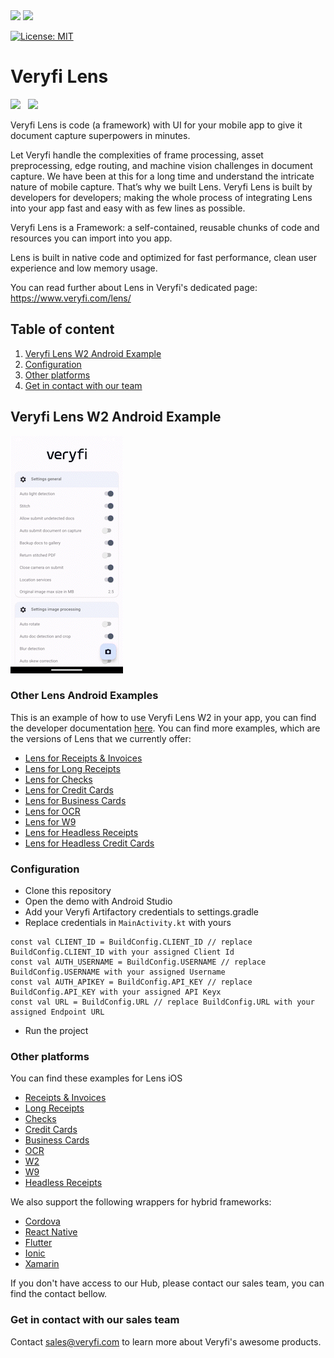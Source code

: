<img src="https://user-images.githubusercontent.com/30125790/212157461-58bdc714-2f89-44c2-8e4d-d42bee74854e.png#gh-dark-mode-only" width="200">
<img src="https://user-images.githubusercontent.com/30125790/212157486-bfd08c5d-9337-4b78-be6f-230dc63838ba.png#gh-light-mode-only" width="200">

[![License: MIT](https://img.shields.io/badge/License-MIT-green.svg)](https://opensource.org/licenses/MIT)

# Veryfi Lens

<a href="https://apps.apple.com/co/app/veryfi-lens/id1498300628?l=en"><img src="https://upload.wikimedia.org/wikipedia/commons/thumb/3/3c/Download_on_the_App_Store_Badge.svg/2560px-Download_on_the_App_Store_Badge.svg.png" width="180"></a>&nbsp;&nbsp;
<a href="https://play.google.com/store/apps/details?id=com.veryfi.lensdemo"><img src="https://en.logodownload.org/wp-content/uploads/2019/06/get-it-on-google-play-badge-1.png" width="180"></a>

Veryfi Lens is code (a framework) with UI for your mobile app to give it document capture superpowers in minutes.

Let Veryfi handle the complexities of frame processing, asset preprocessing, edge routing, and machine vision challenges in document capture. We have been at this for a long time and understand the intricate nature of mobile capture. That’s why we built Lens. Veryfi Lens is built by developers for developers; making the whole process of integrating Lens into your app fast and easy with as few lines as possible.

Veryfi Lens is a Framework: a self-contained, reusable chunks of code and resources you can import into you app.

Lens is built in native code and optimized for fast performance, clean user experience and low memory usage.

You can read further about Lens in Veryfi's dedicated page: https://www.veryfi.com/lens/

## Table of content
1. [Veryfi Lens W2 Android Example](#examples)
2. [Configuration](#configuration)
3. [Other platforms](#other_platforms)
4. [Get in contact with our team](#contact)

## Veryfi Lens W2 Android Example <a name="examples"></a>
![LensW2Example](w2-demo.gif)

### Other Lens Android Examples
This is an example of how to use Veryfi Lens W2 in your app, you can find the developer documentation [here](https://hub.veryfi.com/lens/docs/android/).
You can find more examples, which are the versions of Lens that we currently offer:
- [Lens for Receipts & Invoices](https://github.com/veryfi/veryfi-lens-receipts-android-demo)
- [Lens for Long Receipts](https://github.com/veryfi/veryfi-lens-long-receipts-android-demo)
- [Lens for Checks](https://github.com/veryfi/veryfi-lens-checks-android-demo)
- [Lens for Credit Cards](https://github.com/veryfi/veryfi-lens-credit-cards-android-demo)
- [Lens for Business Cards](https://github.com/veryfi/veryfi-lens-business-cards-android-demo)
- [Lens for OCR](https://github.com/veryfi/veryfi-lens-ocr-android-demo)
- [Lens for W9](https://github.com/veryfi/veryfi-lens-w9-android-demo)
- [Lens for Headless Receipts](https://github.com/veryfi/veryfi-lens-headless-receipts-android-demo)
- [Lens for Headless Credit Cards](https://github.com/veryfi/veryfi-lens-headless-credit-cards-android-demo)

### Configuration <a name="configuration"></a>
- Clone this repository
- Open the demo with Android Studio
- Add your Veryfi Artifactory credentials to settings.gradle
- Replace credentials in `MainActivity.kt` with yours
```
const val CLIENT_ID = BuildConfig.CLIENT_ID // replace BuildConfig.CLIENT_ID with your assigned Client Id
const val AUTH_USERNAME = BuildConfig.USERNAME // replace BuildConfig.USERNAME with your assigned Username
const val AUTH_APIKEY = BuildConfig.API_KEY // replace BuildConfig.API_KEY with your assigned API Keyx
const val URL = BuildConfig.URL // replace BuildConfig.URL with your assigned Endpoint URL
```
- Run the project

### Other platforms <a name="other_platforms"></a>
You can find these examples for Lens iOS 
- [Receipts & Invoices](https://github.com/veryfi/veryfi-lens-receipts-ios-demo)
- [Long Receipts](https://github.com/veryfi/veryfi-lens-long-receipts-ios-demo)
- [Checks](https://github.com/veryfi/veryfi-lens-checks-ios-demo)
- [Credit Cards](https://github.com/veryfi/veryfi-lens-credit-cards-ios-demo)
- [Business Cards](https://github.com/veryfi/veryfi-lens-business-cards-ios-demo)
- [OCR](https://github.com/veryfi/veryfi-lens-ocr-ios-demo)
- [W2](https://github.com/veryfi/veryfi-lens-w2-ios-demo)
- [W9](https://github.com/veryfi/veryfi-lens-w9-ios-demo)
- [Headless Receipts](https://github.com/veryfi/veryfi-lens-headless-credit-cards-ios-demo)

We also support the following wrappers for hybrid frameworks:
- [Cordova](https://hub.veryfi.com/lens/docs/cordova/)
- [React Native](https://hub.veryfi.com/lens/docs/react-native/)
- [Flutter](https://hub.veryfi.com/lens/docs/flutter/)
- [Ionic](https://github.com/veryfi/veryfi-lens-ionic-capacitor-demo)
- [Xamarin](https://hub.veryfi.com/lens/docs/xamarin/)

If you don't have access to our Hub, please contact our sales team, you can find the contact bellow.

### Get in contact with our sales team <a name="contact"></a>
Contact sales@veryfi.com to learn more about Veryfi's awesome products.
